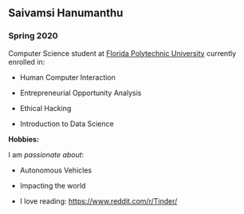 ## Saivamsi Hanumanthu

### Spring 2020

Computer Science student at [Florida Polytechnic University](https://www.floridapoly.edu) currently enrolled in:

- Human Computer Interaction

- Entrepreneurial Opportunity Analysis

- Ethical Hacking

- Introduction to Data Science

**Hobbies:**

I am _passionate about_:

- Autonomous Vehicles

- Impacting the world

- I love reading: <https://www.reddit.com/r/Tinder/>
